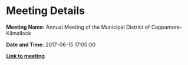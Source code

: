 # Meeting Details

**Meeting Name:** Annual Meeting of the Municipal District of Cappamore-Kilmallock

**Date and Time:** 2017-06-15 17:00:00

**<a href="https://www.limerick.ie/council/whats-on/annual-meeting-municipal-district-cappamore-kilmallock-1" target="_blank">Link to meeting</a>**
